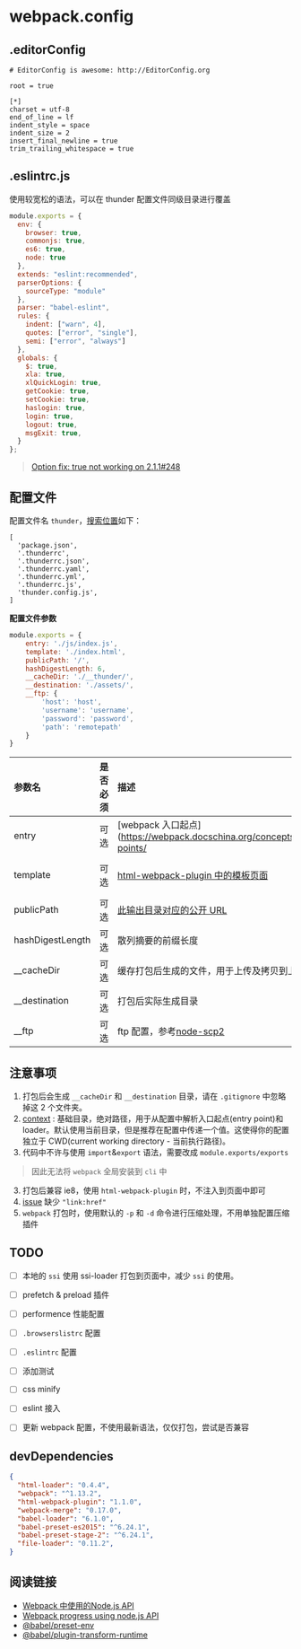 # webpack.config

## .editorConfig

```.editorConfig
# EditorConfig is awesome: http://EditorConfig.org

root = true

[*]
charset = utf-8
end_of_line = lf
indent_style = space
indent_size = 2
insert_final_newline = true
trim_trailing_whitespace = true
```


## .eslintrc.js

使用较宽松的语法，可以在 thunder 配置文件同级目录进行覆盖

```js
module.exports = {
  env: {
    browser: true,
    commonjs: true,
    es6: true,
    node: true
  },
  extends: "eslint:recommended",
  parserOptions: {
    sourceType: "module"
  },
  parser: "babel-eslint",
  rules: {
    indent: ["warn", 4],
    quotes: ["error", "single"],
    semi: ["error", "always"]
  },
  globals: {
    $: true,
    xla: true,
    xlQuickLogin: true,
    getCookie: true,
    setCookie: true,
    haslogin: true,
    login: true,
    logout: true,
    msgExit: true,
  }
};
```

>[Option fix: true not working on 2.1.1#248](https://github.com/webpack-contrib/eslint-loader/issues/248)

## 配置文件

配置文件名 `thunder`，[搜索位置](https://github.com/davidtheclark/cosmiconfig#cosmiconfigoptions)如下：

```
[
  'package.json',
  '.thunderrc',
  '.thunderrc.json',
  '.thunderrc.yaml',
  '.thunderrc.yml',
  '.thunderrc.js',
  'thunder.config.js',
]
```

**配置文件参数**


```js
module.exports = {
    entry: './js/index.js',
    template: './index.html',
    publicPath: '/',
    hashDigestLength: 6,
    __cacheDir: './__thunder/',
    __destination: './assets/',
    __ftp: {
        'host': 'host',
        'username': 'username',
        'password': 'password',
        'path': 'remotepath'
    }
}
```

|参数名|是否必须|描述|默认值|
|:---|:---|:---|:---|
|entry|可选|[webpack 入口起点](https://webpack.docschina.org/concepts/entry-points/|配置文件同级目录下的 `./js/index.js`|
|template|可选|[html-webpack-plugin 中的模板页面](https://github.com/jantimon/html-webpack-plugin)|配置文件同级目录下的 `index.html`|
|publicPath|可选|[此输出目录对应的公开 URL](https://webpack.docschina.org/configuration/output/#output-publicpath)|`/`|
|hashDigestLength|可选|散列摘要的前缀长度|6|
|__cacheDir|可选|缓存打包后生成的文件，用于上传及拷贝到上线目录|`./__thunder/`|
|__destination|可选|打包后实际生成目录|`./assets/`|
|__ftp|可选|ftp 配置，参考[node-scp2](https://github.com/spmjs/node-scp2)|默认不开启ftp|


## 注意事项

1. 打包后会生成 `__cacheDir` 和 `__destination` 目录，请在 `.gitignore` 中忽略掉这 2 个文件夹。
2. [context](https://webpack.docschina.org/configuration/entry-context/#context) : 基础目录，绝对路径，用于从配置中解析入口起点(entry point)和 loader。默认使用当前目录，但是推荐在配置中传递一个值。这使得你的配置独立于 CWD(current working directory - 当前执行路径)。
3. 代码中不许与使用 `import`&`export` 语法，需要改成 `module.exports/exports`

>因此无法将 `webpack` 全局安装到 `cli` 中

3. 打包后兼容 ie8，使用 `html-webpack-plugin` 时，不注入到页面中即可
4. [issue](https://github.com/webpack-contrib/html-loader/blob/v0.4.5/index.js#L29)  缺少 `"link:href"`
5. `webpack` 打包时，使用默认的 `-p` 和 `-d` 命令进行压缩处理，不用单独配置压缩插件


## TODO

+ [ ] 本地的 `ssi` 使用 ssi-loader 打包到页面中，减少 `ssi` 的使用。
+ [ ] prefetch & preload 插件
+ [ ] performence 性能配置
+ [ ] `.browserslistrc` 配置
+ [ ] `.eslintrc` 配置
+ [ ] 添加测试
+ [ ] css minify
+ [ ] eslint 接入
+ [ ] 更新 webpack 配置，不使用最新语法，仅仅打包，尝试是否兼容


## devDependencies

```json
{
  "html-loader": "0.4.4",
  "webpack": "^1.13.2",
  "html-webpack-plugin": "1.1.0",
  "webpack-merge": "0.17.0",
  "babel-loader": "6.1.0",
  "babel-preset-es2015": "^6.24.1",
  "babel-preset-stage-2": "^6.24.1",
  "file-loader": "0.11.2",
}
```

## 阅读链接

+ [Webpack 中使用的Node.js API](https://www.jianshu.com/p/d3272c8dd9bf)
+ [Webpack progress using node.js API](https://stackoverflow.com/questions/31052991/webpack-progress-using-node-js-api)
+ [@babel/preset-env](https://babeljs.io/docs/en/next/babel-preset-env.html)
+ [@babel/plugin-transform-runtime](https://babeljs.io/docs/en/next/babel-plugin-transform-runtime.html)
